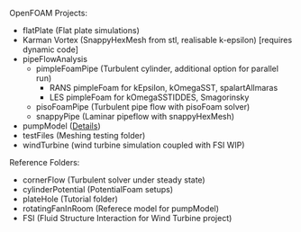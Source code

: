 OpenFOAM Projects:

- flatPlate (Flat plate simulations)
- Karman Vortex (SnappyHexMesh from stl, realisable k-epsilon) [requires dynamic code]
- pipeFlowAnalysis
  - pimpleFoamPipe (Turbulent cylinder, additional option for parallel run)
    - RANS pimpleFoam for kEpsilon, kOmegaSST, spalartAllmaras
    - LES pimpleFoam for kOmegaSSTIDDES, Smagorinsky
  - pisoFoamPipe (Turbulent pipe flow with pisoFoam solver)
  - snappyPipe (Laminar pipeflow with snappyHexMesh)
- pumpModel ([Details](https://github.com/kjc1998/OpenFOAM/tree/master/pumpModel))
- testFiles (Meshing testing folder)
- windTurbine (wind turbine simulation coupled with FSI WIP)

Reference Folders:

- cornerFlow (Turbulent solver under steady state)
- cylinderPotential (PotentialFoam setups)
- plateHole (Tutorial folder)
- rotatingFanInRoom (Referece model for pumpModel)
- FSI (Fluid Structure Interaction for Wind Turbine project)
